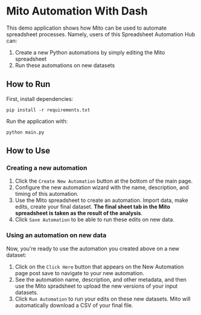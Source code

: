 # Mito Automation With Dash

This demo application shows how Mito can be used to automate spreadsheet processes. Namely, users of this Spreadsheet Automation Hub can:
1. Create a new Python automations by simply editing the Mito spreadsheet
2. Run these automations on new datasets

## How to Run

First, install dependencies:
```
pip install -r requirements.txt
```

Run the application with:
```
python main.py
```

## How to Use

### Creating a new automation

1. Click the `Create New Automation` button at the bottom of the main page. 
2. Configure the new automation wizard with the name, description, and timing of this automation. 
3. Use the Mito spreadsheet to create an automation. Import data, make edits, create your final dataset. **The final sheet tab in the Mito spreadsheet is taken as the result of the analysis**.
4. Click `Save Automation` to be able to run these edits on new data.

### Using an automation on new data

Now, you're ready to use the automation you created above on a new dataset:
1. Click on the `Click Here` button that appears on the New Automation page post save to navigate to your new automation.
2. See the automation name, description, and other metadata, and then use the Mito spradsheet to upload the new versions of your input datasets.
3. Click `Run Automation` to run your edits on these new datasets. Mito will automatically download a CSV of your final file.
